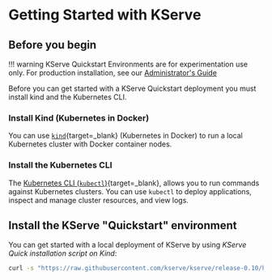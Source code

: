 # Getting Started with KServe
## Before you begin
!!! warning
    KServe Quickstart Environments are for experimentation use only. For production installation, see our [Administrator's Guide](../admin/serverless.md)

Before you can get started with a KServe Quickstart deployment you must install kind and the Kubernetes CLI.

### Install Kind (Kubernetes in Docker)

You can use [`kind`](https://kind.sigs.k8s.io/docs/user/quick-start){target=_blank} (Kubernetes in Docker) to run a local Kubernetes cluster with Docker container nodes.

### Install the Kubernetes CLI

The [Kubernetes CLI (`kubectl`)](https://kubernetes.io/docs/tasks/tools/install-kubectl){target=_blank}, allows you to run commands against Kubernetes clusters. You can use `kubectl` to deploy applications, inspect and manage cluster resources, and view logs.


## Install the KServe "Quickstart" environment

You can get started with a local deployment of KServe by using _KServe Quick installation script on Kind_:

```bash
curl -s "https://raw.githubusercontent.com/kserve/kserve/release-0.10/hack/quick_install.sh" | bash
```

